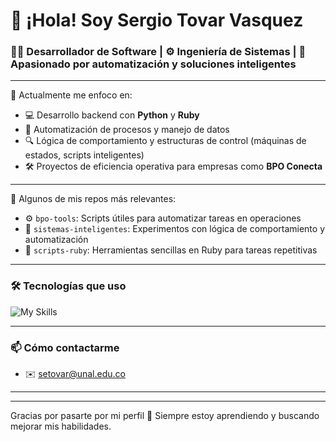 # 👋 ¡Hola! Soy Sergio Tovar Vasquez

### 👨‍💻 Desarrollador de Software | ⚙️ Ingeniería de Sistemas | 🧠 Apasionado por automatización y soluciones inteligentes

---

🎯 Actualmente me enfoco en:

- 💻 Desarrollo backend con **Python** y **Ruby**
- 🧪 Automatización de procesos y manejo de datos
- 🔍 Lógica de comportamiento y estructuras de control (máquinas de estados, scripts inteligentes)
- 🛠️ Proyectos de eficiencia operativa para empresas como **BPO Conecta**

---

📂 Algunos de mis repos más relevantes:

- ⚙️ `bpo-tools`: Scripts útiles para automatizar tareas en operaciones
- 🧠 `sistemas-inteligentes`: Experimentos con lógica de comportamiento y automatización
- 🧹 `scripts-ruby`: Herramientas sencillas en Ruby para tareas repetitivas

---

### 🛠️ Tecnologías que uso

![My Skills](https://skillicons.dev/icons?i=python,ruby,git,html,css,js)

---

### 📫 Cómo contactarme

- ✉️ [setovar@unal.edu.co](mailto:setovar@unal.edu.co)


---



---

Gracias por pasarte por mi perfil 🚀 Siempre estoy aprendiendo y buscando mejorar mis habilidades.
